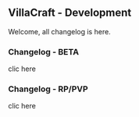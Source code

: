 ## VillaCraft - Development

Welcome, all changelog is here.

### Changelog - BETA
clic here

### Changelog - RP/PVP
clic here
